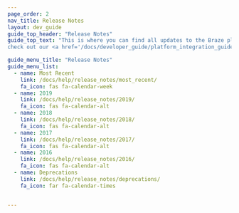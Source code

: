 ```yaml
---
page_order: 2
nav_title: Release Notes
layout: dev_guide
guide_top_header: "Release Notes"
guide_top_text: "This is where you can find all updates to the Braze platform. You can also
check out our <a href='/docs/developer_guide/platform_integration_guides/sdk_changelogs/'>SDK Changelogs here</a>."

guide_menu_title: "Release Notes"
guide_menu_list:
  - name: Most Recent
    link: /docs/help/release_notes/most_recent/
    fa_icon: fas fa-calendar-week
  - name: 2019
    link: /docs/help/release_notes/2019/
    fa_icon: fas fa-calendar-alt
  - name: 2018
    link: /docs/help/release_notes/2018/
    fa_icon: fas fa-calendar-alt
  - name: 2017
    link: /docs/help/release_notes/2017/
    fa_icon: fas fa-calendar-alt
  - name: 2016
    link: /docs/help/release_notes/2016/
    fa_icon: fas fa-calendar-alt
  - name: Deprecations
    link: /docs/help/release_notes/deprecations/
    fa_icon: far fa-calendar-times


---
```

